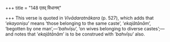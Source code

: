 +++
title = "148 एतद् विधानम्"

+++
This verse is quoted in *Vivādaratnākara* (p. 527), which adds that
‘*ekayoniṣu*’ means ‘those belonging to the same caste’, ‘*ekajātānām*’,
‘begotten by one man’,—‘*bahvīṣu*’, ‘on wives belonging to diverse
castes’;—and notes that ‘*ekajātānām*’ is to be construed with
‘*bahvīṣu*’ also.


